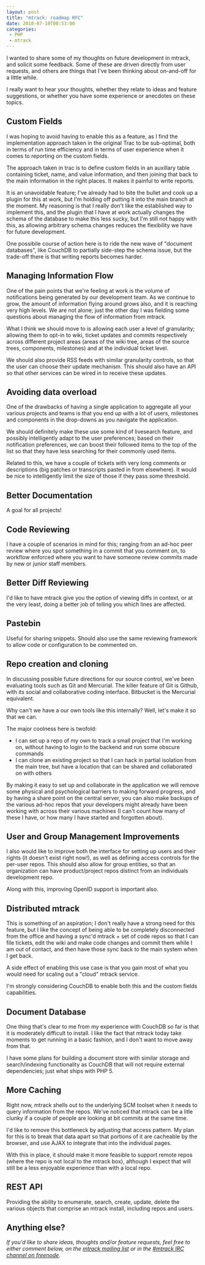 ```yaml
---
layout: post
title: "mtrack: roadmap RFC"
date: 2010-07-10T00:53:00
categories:
 - PHP
 - mtrack
---
```

<p>
I wanted to share some of my thoughts on future development in mtrack, and
solicit some feedback.  Some of these are driven directly from user requests, and others are things that I've been thinking about on-and-off for a little while.
</p>

<p>
I really want to hear your thoughts, whether they relate to ideas and feature
suggestions, or whether you have some experience or anecdotes on these topics.
</p>

<h2>Custom Fields</h2>

<p>
I was hoping to avoid having to enable this as a feature, as I find the
implementation approach taken in the original Trac to be sub-optimal, both in
terms of run time efficiency and in terms of user experience when it comes to
reporting on the custom fields.
</p>

<!-- more -->

<p>
The approach taken in trac is to define custom fields in an auxillary table containing ticket, name, and value information, and then joining that back to the main information in the right places.  It makes it painful to write reports.
</p>

<p>
It is an unavoidable feature; I've already had to bite the bullet and cook up a
plugin for this at work, but I'm holding off putting it into the main branch at
the moment.  My reasoning is that I really don't like the established way to
implement this, and the plugin that I have at work actually changes the schema
of the database to make this less sucky, but I'm still not happy with this, as
allowing arbitrary schema changes reduces the flexibility we have for future
development.
</p>

<p>
One possibile course of action here is to ride the new wave of "document
databases", like CouchDB to partially side-step the schema issue, but the
trade-off there is that writing reports becomes harder.
</p>

<h2>Managing Information Flow</h2>

<p>
One of the pain points that we're feeling at work is the volume of
notifications being generated by our development team.  As we continue to grow,
the amount of information flying around grows also, and it is reaching very
high levels.  We are not alone; just the other day I was fielding some
questions about managing the flow of information from mtrack.
</p>

<p>
What I think we should move to is allowing each user a level of granularity;
allowing them to opt-in to wiki, ticket updates and commits respectively across
different project areas (areas of the wiki tree, areas of the source trees,
components, milestones) and at the individual ticket level.
</p>

<p>
We should also provide RSS feeds with similar granularity controls, so that the
user can choose their update mechanism.  This should also have an API so that
other services can be wired in to receive these updates.
</p>

<h2>Avoiding data overload</h2>

<p>
One of the drawbacks of having a single application to aggregate all your
various projects and teams is that you end up with a lot of users, milestones
and components in the drop-downs as you navigate the application.
</p>

<p>
We should definitely make these use some kind of livesearch feature, and
possibly intelligently adapt to the user preferences; based on their
notification preferences, we can boost their followed items to the top of the
list so that they have less searching for their commonly used items.
</p>

<p>
Related to this, we have a couple of tickets with very long comments or
descriptions (big patches or transcripts pasted in from elsewhere).  It would
be nice to intelligently limit the size of those if they pass some threshold.
</p>

<h2>Better Documentation</h2>

<p>
A goal for all projects!
</p>

<h2>Code Reviewing</h2>

<p>
I have a couple of scenarios in mind for this; ranging from an ad-hoc peer
review where you spot something in a commit that you comment on, to workflow
enforced where you want to have someone review commits made by new or junior
staff members.
</p>

<h2>Better Diff Reviewing</h2>

<p>
I'd like to have mtrack give you the option of viewing diffs in context, or at
the very least, doing a better job of telling you which lines are affected.
</p>

<h2>Pastebin</h2>

<p>
Useful for sharing snippets.  Should also use the same reviewing framework to
allow code or configuration to be commented on.
</p>

<h2>Repo creation and cloning</h2>

<p>
In discussing possible future directions for our source control, we've been
evaluating tools such as Git and Mercurial.  The killer feature of Git is
Github, with its social and collaborative coding interface.  Bitbucket is the
Mercurial equivalent.
</p>

<p>
Why can't we have a our own tools like this internally?  Well, let's make it so
that we can.
</p>

<p>
The major coolness here is twofold:
</p>

<ul>
	<li>I can set up a repo of my own to track a small project that I'm working on, without having to login to the backend and run some obscure commands</li>
	<li>I can clone an existing project so that I can hack in partial isolation from the main tree, but have a location that can be shared and collaborated on with others</li>
</ul>

<p>
By making it easy to set up and collaborate in the application we will remove
some physical and psychological barriers to making forward progress, and by
having a share point on the central server, you can also make backups of the
various ad-hoc repos that your developers might already have been working with
across their various machines (I can't count how many of these I have, or how
many I have started and forgotten about).
</p>

<h2>User and Group Management Improvements</h2>

<p>
I also would like to improve both the interface for setting up users and their
rights (it doesn't exist right now!), as well as defining access controls for
the per-user repos.  This should also allow for group entities, so that an
organization can have product/project repos distinct from an individuals
development repo.
</p>

<p>
Along with this, improving OpenID support is important also.
</p>

<h2>Distributed mtrack</h2>

<p>
This is something of an aspiration; I don't really have a strong need for this
feature, but I like the concept of being able to be completely disconnected
from the office and having a sync'd mtrack + set of code repos so that I can
file tickets, edit the wiki and make code changes and commit them while I am
out of contact, and then have those sync back to the main system when I get
back.
</p>

<p>
A side effect of enabling this use case is that you gain most of what you would
need for scaling out a "cloud" mtrack service.
</p>

<p>
I'm strongly considering CouchDB to enable both this and the custom fields
capabilities.
</p>

<h2>Document Database</h2>

<p>
One thing that's clear to me from my experience with CouchDB so far is that it
is moderately difficult to install.  I like the fact that mtrack today take
moments to get running in a basic fashion, and I don't want to move away from
that.
</p>

<p>
I have some plans for building a document store with similar storage and
search/indexing functionality as CouchDB that will not require external
dependencies; just what ships with PHP 5.
</p>

<h2>More Caching</h2>

<p>
Right now, mtrack shells out to the underlying SCM toolset when it needs to
query information from the repos.  We've noticed that mtrack can be a litle
clunky if a couple of people are looking at bit commits at the same time.
</p>

<p>
I'd like to remove this bottleneck by adjusting that access pattern.  My plan
for this is to break that data apart so that portions of it are cacheable by
the browser, and use AJAX to integrate that into the individual pages.
</p>

<p>
With this in place, it should make it more feasible to support remote repos
(where the repo is not local to the mtrack box), although I expect that will
still be a less enjoyable experience than with a local repo.
</p>

<h2>REST API</h2>

<p>
Providing the ability to enumerate, search, create, update, delete the various
objects that comprise an mtrack install, including repos and users.
</p>

<h2>Anything else?</h2>

<p>
	<em>If you'd like to share ideas, thoughts and/or feature requests, feel
	free to either comment below, on the <a
	href="http://groups.google.com/group/mtrack">mtrack mailing list</a> or in
	the <a href="irc://irc.freenode.net/mtrack">#mtrack IRC channel on
	freenode</a>.
	</em>
</p>
